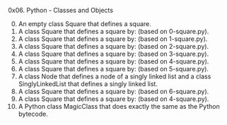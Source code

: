 0x06. Python - Classes and Objects

0. An empty class Square that defines a square.
1. A class Square that defines a square by: (based on 0-square.py).
2. A class Square that defines a square by: (based on 1-square.py).
3. A class Square that defines a square by: (based on 2-square.py).
4. A class Square that defines a square by: (based on 3-square.py).
5. A class Square that defines a square by: (based on 4-square.py).
6. A class Square that defines a square by: (based on 5-square.py).
7. A class Node that defines a node of a singly linked list and a class SinglyLinkedList that defines a singly linked list.
8. A class Square that defines a square by: (based on 6-square.py).
9. A class Square that defines a square by: (based on 4-square.py).
10. A Python class MagicClass that does exactly the same as the Python bytecode.
